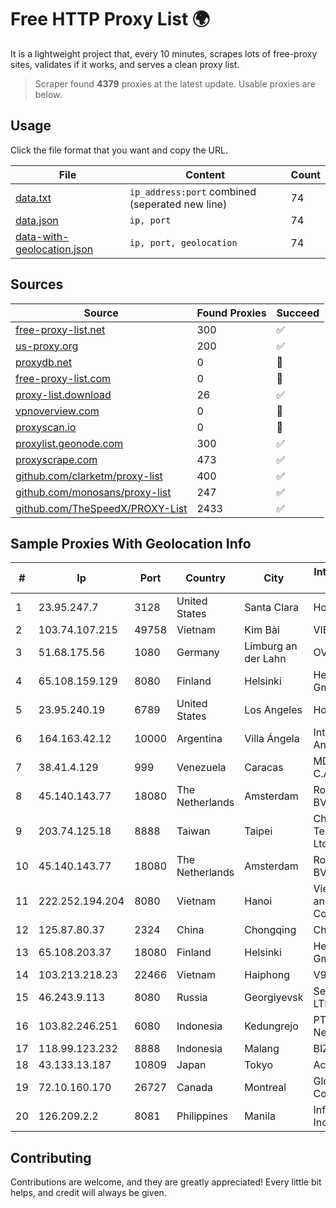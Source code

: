 
# Free HTTP Proxy List 🌍

It is a lightweight project that, every 10 minutes, scrapes lots of free-proxy sites, validates if it works, and serves a clean proxy list.


> Scraper found **4379** proxies at the latest update. Usable proxies are below.

## Usage

Click the file format that you want and copy the URL.


|File|Content|Count|
|----|-------|-----|
|[data.txt](https://raw.githubusercontent.com/themiralay/Proxy-List-World/master/data.txt)|`ip_address:port` combined (seperated new line)|74|
|[data.json](https://raw.githubusercontent.com/themiralay/Proxy-List-World/master/data.json)|`ip, port`|74|
|[data-with-geolocation.json](https://raw.githubusercontent.com/themiralay/Proxy-List-World/master/data-with-geolocation.json)|`ip, port, geolocation`|74|

## Sources

|Source|Found Proxies|Succeed|
|------|-------------|-------|
|[free-proxy-list.net](https://free-proxy-list.net)|300|✅|
|[us-proxy.org](https://www.us-proxy.org)|200|✅|
|[proxydb.net](http://proxydb.net)|0|🚫|
|[free-proxy-list.com](https://free-proxy-list.com/?page=&port=&type%5B%5D=http&type%5B%5D=https&up_time=0&search=Search)|0|🚫|
|[proxy-list.download](https://www.proxy-list.download/HTTP)|26|✅|
|[vpnoverview.com](https://vpnoverview.com/privacy/anonymous-browsing/free-proxy-servers)|0|🚫|
|[proxyscan.io](https://www.proxyscan.io)|0|🚫|
|[proxylist.geonode.com](https://proxylist.geonode.com/api/proxy-list?limit=300&page=1&sort_by=lastChecked&sort_type=desc&protocols=http,https)|300|✅|
|[proxyscrape.com](https://api.proxyscrape.com/v2/?request=displayproxies&protocol=http&timeout=10000&country=all&ssl=all&anonymity=all)|473|✅|
|[github.com/clarketm/proxy-list](https://raw.githubusercontent.com/clarketm/proxy-list/master/proxy-list-raw.txt)|400|✅|
|[github.com/monosans/proxy-list](https://raw.githubusercontent.com/monosans/proxy-list/main/proxies/http.txt)|247|✅|
|[github.com/TheSpeedX/PROXY-List](https://raw.githubusercontent.com/TheSpeedX/PROXY-List/master/http.txt)|2433|✅|


## Sample Proxies With Geolocation Info

|#|Ip|Port|Country|City|Internet Service Provider|
|-|--|----|-------|----|-------------------------|
|1|23.95.247.7|3128|United States|Santa Clara|HostPapa|
|2|103.74.107.215|49758|Vietnam|Kim Bài|VIETSERVER|
|3|51.68.175.56|1080|Germany|Limburg an der Lahn|OVH SAS|
|4|65.108.159.129|8080|Finland|Helsinki|Hetzner Online GmbH|
|5|23.95.240.19|6789|United States|Los Angeles|HostPapa|
|6|164.163.42.12|10000|Argentina|Villa Ángela|Interret Villa Angela SRL|
|7|38.41.4.129|999|Venezuela|Caracas|MDS TELECOM C.A.|
|8|45.140.143.77|18080|The Netherlands|Amsterdam|RoyaleHosting BV|
|9|203.74.125.18|8888|Taiwan|Taipei|Chunghwa Telecom Co., Ltd.|
|10|45.140.143.77|18080|The Netherlands|Amsterdam|RoyaleHosting BV|
|11|222.252.194.204|8080|Vietnam|Hanoi|VietNam Post and Telecom Corporation|
|12|125.87.80.37|2324|China|Chongqing|China Telecom|
|13|65.108.203.37|18080|Finland|Helsinki|Hetzner Online GmbH|
|14|103.213.218.23|22466|Vietnam|Haiphong|V9ERP|
|15|46.243.9.113|8080|Russia|Georgiyevsk|SerDi TeleCom, LTD|
|16|103.82.246.251|6080|Indonesia|Kedungrejo|PT Master Star Network|
|17|118.99.123.232|8888|Indonesia|Malang|BIZNET|
|18|43.133.13.187|10809|Japan|Tokyo|Aceville Pte.ltd|
|19|72.10.160.170|26727|Canada|Montreal|GloboTech Communications|
|20|126.209.2.2|8081|Philippines|Manila|Infinivan Incorporated|



## Contributing

Contributions are welcome, and they are greatly appreciated! Every
little bit helps, and credit will always be given.

